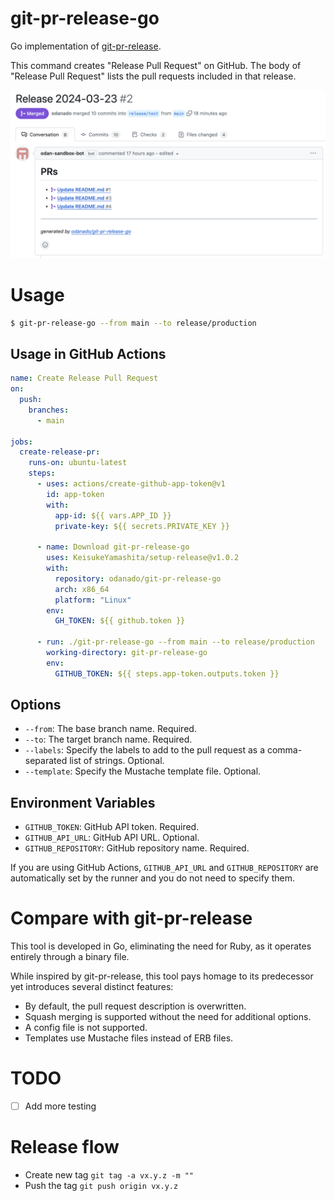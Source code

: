 # git-pr-release-go

Go implementation of [git-pr-release](https://github.com/x-motemen/git-pr-release).

This command creates "Release Pull Request" on GitHub. The body of "Release Pull Request" lists the pull requests included in that release.

![](./images/screenshot.png)

# Usage

```bash
$ git-pr-release-go --from main --to release/production
```

## Usage in GitHub Actions

```yaml
name: Create Release Pull Request
on:
  push:
    branches:
      - main

jobs:
  create-release-pr:
    runs-on: ubuntu-latest
    steps:
      - uses: actions/create-github-app-token@v1
        id: app-token
        with:
          app-id: ${{ vars.APP_ID }}
          private-key: ${{ secrets.PRIVATE_KEY }}

      - name: Download git-pr-release-go
        uses: KeisukeYamashita/setup-release@v1.0.2
        with:
          repository: odanado/git-pr-release-go
          arch: x86_64
          platform: "Linux"
        env:
          GH_TOKEN: ${{ github.token }}

      - run: ./git-pr-release-go --from main --to release/production
        working-directory: git-pr-release-go
        env:
          GITHUB_TOKEN: ${{ steps.app-token.outputs.token }}
```

## Options

- `--from`: The base branch name. Required.
- `--to`: The target branch name. Required.
- `--labels`: Specify the labels to add to the pull request as a comma-separated list of strings. Optional.
- `--template`: Specify the Mustache template file. Optional.

## Environment Variables

- `GITHUB_TOKEN`: GitHub API token. Required.
- `GITHUB_API_URL`: GitHub API URL. Optional.
- `GITHUB_REPOSITORY`: GitHub repository name. Required.

If you are using GitHub Actions, `GITHUB_API_URL` and `GITHUB_REPOSITORY` are automatically set by the runner and you do not need to specify them.

# Compare with git-pr-release

This tool is developed in Go, eliminating the need for Ruby, as it operates entirely through a binary file.

While inspired by git-pr-release, this tool pays homage to its predecessor yet introduces several distinct features:

- By default, the pull request description is overwritten.
- Squash merging is supported without the need for additional options.
- A config file is not supported.
- Templates use Mustache files instead of ERB files.

# TODO
- [ ] Add more testing

# Release flow

- Create new tag `git tag -a vx.y.z -m ""`
- Push the tag `git push origin vx.y.z`
